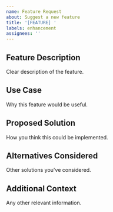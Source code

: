 ```yaml
---
name: Feature Request
about: Suggest a new feature
title: '[FEATURE] '
labels: enhancement
assignees: ''
---
```


## Feature Description

Clear description of the feature.

## Use Case

Why this feature would be useful.

## Proposed Solution

How you think this could be implemented.

## Alternatives Considered

Other solutions you've considered.

## Additional Context

Any other relevant information.
